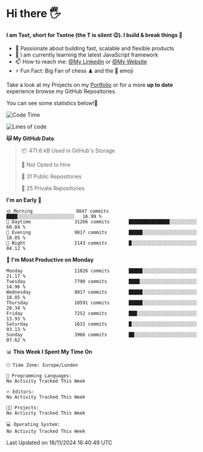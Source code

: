 # Hi there :raised_hand_with_fingers_splayed:
#### I am Tsot, short for Tsotne (the T is silent :wink:). I build & break things :space_invader:
- :telescope: Passionate about building fast, scalable and flexible products
- :seedling: I am currently learning the latest JavaScript framework 
- :mailbox: How to reach me: [@My LinkedIn](https://www.linkedin.com/in/tsotne-gvadzabia/) or [@My Website](https://tsotne.co.uk/contact)
- :zap: Fun Fact: Big Fan of chess ♟ and the 👾 emoji

Take a look at my Projects on my [Portfolio](https://tsotne.co.uk/) or for a more **up to date** experience browse my GitHub Repositories.

You can see some statistics below!:space_invader:
<!--START_SECTION:waka-->
![Code Time](http://img.shields.io/badge/Code%20Time-761%20hrs%202%20mins-blue)

![Lines of code](https://img.shields.io/badge/From%20Hello%20World%20I%27ve%20Written-17.8%20million%20lines%20of%20code-blue)

**🐱 My GitHub Data** 

> 📦 471.6 kB Used in GitHub's Storage 
 > 
> 🚫 Not Opted to Hire
 > 
> 📜 31 Public Repositories 
 > 
> 🔑 25 Private Repositories 
 > 
**I'm an Early 🐤** 

```text
🌞 Morning                8847 commits        ████░░░░░░░░░░░░░░░░░░░░░   16.99 % 
🌆 Daytime                31266 commits       ███████████████░░░░░░░░░░   60.04 % 
🌃 Evening                9817 commits        █████░░░░░░░░░░░░░░░░░░░░   18.85 % 
🌙 Night                  2143 commits        █░░░░░░░░░░░░░░░░░░░░░░░░   04.12 % 
```
📅 **I'm Most Productive on Monday** 

```text
Monday                   11026 commits       █████░░░░░░░░░░░░░░░░░░░░   21.17 % 
Tuesday                  7790 commits        ████░░░░░░░░░░░░░░░░░░░░░   14.96 % 
Wednesday                9817 commits        █████░░░░░░░░░░░░░░░░░░░░   18.85 % 
Thursday                 10591 commits       █████░░░░░░░░░░░░░░░░░░░░   20.34 % 
Friday                   7252 commits        ███░░░░░░░░░░░░░░░░░░░░░░   13.93 % 
Saturday                 1631 commits        █░░░░░░░░░░░░░░░░░░░░░░░░   03.13 % 
Sunday                   3966 commits        ██░░░░░░░░░░░░░░░░░░░░░░░   07.62 % 
```


📊 **This Week I Spent My Time On** 

```text
🕑︎ Time Zone: Europe/London

💬 Programming Languages: 
No Activity Tracked This Week

🔥 Editors: 
No Activity Tracked This Week

🐱‍💻 Projects: 
No Activity Tracked This Week

💻 Operating System: 
No Activity Tracked This Week
```


 Last Updated on 18/11/2024 16:40:49 UTC
<!--END_SECTION:waka-->
